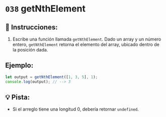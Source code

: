 # `038` getNthElement

## 📝 Instrucciones:

1. Escribe una función llamada `getNthElement`. Dado un array y un número entero, `getNthElement` retorna el elemento del array, ubicado dentro de la posición dada.

## Ejemplo:

```Javascript
let output = getNthElement([1, 3, 5], 1);
console.log(output); // --> 3
```

## 💡 Pista:

+ Si el arreglo tiene una longitud 0, debería retornar `undefined`.
